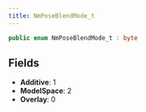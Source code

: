 ```yaml
---
title: NmPoseBlendMode_t
---
```


```csharp
public enum NmPoseBlendMode_t : byte
```

## Fields

- **Additive**: 1
- **ModelSpace**: 2
- **Overlay**: 0

